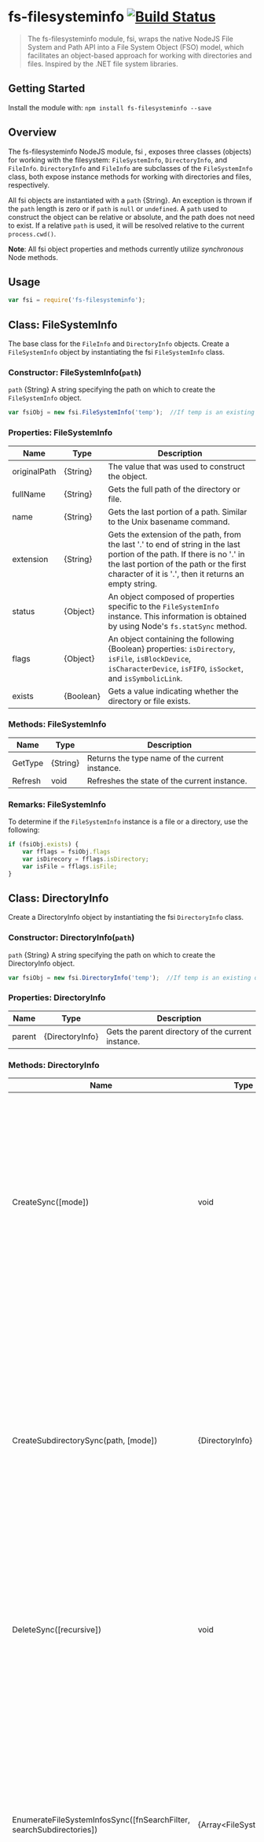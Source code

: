 # fs-filesysteminfo [![Build Status](https://secure.travis-ci.org/cookch10/node-fs-filesysteminfo.png?branch=master)](http://travis-ci.org/cookch10/node-fs-filesysteminfo)

> The fs-filesysteminfo module, fsi, wraps the native NodeJS File System and Path API into a File System Object (FSO) model, which facilitates an object-based approach for working with directories and files.  Inspired by the .NET file system libraries.


## Getting Started

Install the module with: `npm install fs-filesysteminfo --save`


## Overview

The fs-filesysteminfo NodeJS module, fsi , exposes three classes (objects) for working with the filesystem: `FileSystemInfo`, `DirectoryInfo`, and `FileInfo`.
`DirectoryInfo` and `FileInfo` are subclasses of the `FileSystemInfo` class, both expose instance methods for working with directories and files, respectively.

All fsi objects are instantiated with a `path` {String}.  An exception is thrown if the `path` length is zero or if `path` is `null` or `undefined`.
A `path` used to construct the object can be relative or absolute, and the path does not need to exist.  If a relative `path` is used, it will be resolved
relative to the current `process.cwd()`.

<b>Note</b>:  All fsi object properties and methods currently utilize *synchronous* Node methods.


## Usage
```javascript
var fsi = require('fs-filesysteminfo');
```


## Class: FileSystemInfo

The base class for the `FileInfo` and `DirectoryInfo` objects.  Create a `FileSystemInfo` object by instantiating the fsi `FileSystemInfo` class.


### Constructor: FileSystemInfo(`path`)

`path` {String} A string specifying the path on which to create the `FileSystemInfo` object.  

```javascript
var fsiObj = new fsi.FileSystemInfo('temp');  //If temp is an existing file or directory then fsiObj.exists === true otherwise false
```


### Properties: FileSystemInfo

| Name         | Type      | Description                                                                                                                                                                                                                                                            |
|--------------|-----------|------------------------------------------------------------------------------------------------------------------------------------------------------------------------------------------------------------------------------------------------------------------------|
| originalPath | {String}  | The value that was used to construct the object.                                                                                                                                                                                                                       |
| fullName     | {String}  | Gets the full path of the directory or file.                                                                                                                                                                                                                           |
| name         | {String}  | Gets the last portion of a path. Similar to the Unix basename command.                                                                                                                                                                                                 |
| extension    | {String}  | Gets the extension of the path, from the last &#x0027;.&#x0027; to end of string in the last portion of the path. If there is no &#x0027;.&#x0027; in the last portion of the path or the first character of it is &#x0027;.&#x0027;, then it returns an empty string. |
| status       | {Object}  | An object composed of properties specific to the `FileSystemInfo` instance. This information is obtained by using Node&#x0027;s `fs.statSync` method.                                                                                                                  |
| flags        | {Object}  | An object containing the following {Boolean} properties:  `isDirectory`, `isFile`, `isBlockDevice`, `isCharacterDevice`, `isFIFO`, `isSocket`, and `isSymbolicLink`.                                                                                                   |
| exists       | {Boolean} | Gets a value indicating whether the directory or file exists.                                                                                                                                                                                                          |


### Methods: FileSystemInfo

| Name    | Type     | Description                                    |
|---------|----------|------------------------------------------------|
| GetType | {String} | Returns the type name of the current instance. |
| Refresh | void     | Refreshes the state of the current instance.   |


### Remarks: FileSystemInfo

To determine if the `FileSystemInfo` instance is a file or a directory, use the following:
```javascript
if (fsiObj.exists) {
    var fflags = fsiObj.flags
    var isDirecory = fflags.isDirectory;
    var isFile = fflags.isFile;
}
```


## Class: DirectoryInfo

Create a DirectoryInfo object by instantiating the fsi `DirectoryInfo` class.


### Constructor: DirectoryInfo(`path`)

`path` {String} A string specifying the path on which to create the DirectoryInfo object.  

```javascript
var fsiObj = new fsi.DirectoryInfo('temp');  //If temp is an existing directory then fsiObj.exists === true otherwise false
```


### Properties: DirectoryInfo

| Name   | Type            | Description                                        |
|--------|-----------------|----------------------------------------------------|
| parent | {DirectoryInfo} | Gets the parent directory of the current instance. |


### Methods: DirectoryInfo

| Name                                                                 | Type                          | Description                                                                                                                                                                                                                                                                                                                                                                                                                                                                                                  |
|----------------------------------------------------------------------|-------------------------------|--------------------------------------------------------------------------------------------------------------------------------------------------------------------------------------------------------------------------------------------------------------------------------------------------------------------------------------------------------------------------------------------------------------------------------------------------------------------------------------------------------------|
| CreateSync([mode])                                                   | void                          | Creates the directory if it does not already exist.  `mode` defaults to the octal representation `0777`.<br /><br />`mode`: a {String} or a non-octal {Integer} (an octal representation) (e.g. &#x0027;777&#x0027;, 777, and &#x0027;0777&#x0027; are all equivalent however, 0777 is <b>not</b>).  `mode` is automatically converted to the proper integer equivalent (e.g. &#x0027;777&#x0027; will become 511) before it is passed on to native Node filesystem methods.                                 |
| CreateSubdirectorySync(path, [mode])                                 | {DirectoryInfo}               | Creates a subdirectory or subdirectories on the specified `path` if it does not exist.  The specified `path` is relative to the current instance.  `mode` defaults to `0777`.<br /><br />An exception is thrown if the `path` length is zero or if `path` is `null` or `undefined`.<br /><br />Returns a new `DirectoryInfo` instance of the deepest subdirectory.  If multiple paths are specified (via path separator), and they do not exist, they will be created.  Example: /tmp/test1/test2            |
| DeleteSync([recursive])                                              | void                          | Permanently deletes the instance directory.  If `recursive` is true, the directory and all its contents are deleted.  If `recursive` is `false` and the directory is not empty, an exception is thrown.  `recursive` defaults to `false`.                                                                                                                                                                                                                                                                    |
| EnumerateFileSystemInfosSync([fnSearchFilter, searchSubdirectories]) | {Array&lt;FileSystemInfo&gt;} | Returns an {Array} of {DirectoryInfo} and/or {FileInfo} objects comprised of the current directory contents.<br /><br />`fnSearchFilter`:  {Function(`fsname`)} that determines whether the current item in the enumeration is included in the output {Array} if the function evaluates to `true` where `fsname` is the name of the current filesystem item.<br /><br />`searchSubdirectories`: {Boolean} that indicates whether subdirectories will be recursively searched.  The default value is `false`. |


### Remarks: DirectoryInfo

Create a subdirectory from a `DirectoryInfo` instance:
```javascript
var fsiObj = new fsi.DirectoryInfo('currentDir');
var subDir = fsiObj.CreateSubdirectorySync('subDir','777'); //Create a subdirectory with readable, writable, and executable permissions
```

Enumeration examples:
```javascript
var fsiObj = new fsi.DirectoryInfo('currentDir');
var directoryContentsArr1 = fsiObj.EnumerateFileSystemInfosSyncSync('', true); //Return all filesystem objects (recursively including all subdirectories and files)
var directoryContentsArr2 = fsiObj.EnumerateFileSystemInfosSync(function (fsname) { return /^\..*$/.test(fsname); }, true); //Return all filesystem objects (recursively including all subdirectories and files) whose name starts with a dot (.)
var pathnamesArr = directoryContentsArr2.map(function (e) { return e.fullName; }); //Generate an array of absolute paths
```


## Class: FileInfo

Create a FileInfo object by instantiating the fsi `FileInfo` class.


### Constructor: FileInfo(`path`)

`path` {String} A string specifying the path on which to create the FileInfo object.  

```javascript
var fsiObj = new fsi.FileInfo('temp');  //If temp is an existing file then fsiObj.exists === true otherwise false
```


### Properties: FileInfo

| Name   | Type            | Description                                        |
|--------|-----------------|----------------------------------------------------|
| parent | {DirectoryInfo} | Gets the parent directory of the current instance. |


### Methods: FileInfo

| Name                                                                 | Type                          | Description                                                                                                                                                                                                                                                                                                                                                                                                                                                                                                  |
|----------------------------------------------------------------------|-------------------------------|--------------------------------------------------------------------------------------------------------------------------------------------------------------------------------------------------------------------------------------------------------------------------------------------------------------------------------------------------------------------------------------------------------------------------------------------------------------------------------------------------------------|
| CreateSync([mode])                                                   | void                          | Creates a zero byte (empty) file if it does not already exist.  `mode` defaults to the octal representation `0777`.<br /><br />`mode`: a {String} or a non-octal {Integer} (an octal representation) (e.g. &#x0027;777&#x0027;, 777, and &#x0027;0777&#x0027; are all equivalent however, 0777 is <b>not</b>).  `mode` is automatically converted to the proper integer equivalent (e.g. &#x0027;777&#x0027; will become 511) before it is passed on to native Node filesystem methods.                      |
| DeleteSync()                                                         | void                          | Permanently deletes the instance file.                                                                                                                                                                                                                                                                                                                                                                                                                                                                       |



### Remarks: FileInfo
This is a work in progress (WIP).


*** *** ***


## TODO
* Look at incorporating glob in filesystem enumeration for walking / event emitting, filtering.
* Look at incorporating filesystem watching / event emitting.
* Continue adding functionality.
* Look at adding async methods / patterns.
* Add a DirectoryInfo.CleanSync() method to remove directory content without removing the directory itself.

## Contributing

In lieu of a formal styleguide, take care to maintain the existing coding style. Add unit tests for any new or changed functionality. Lint and test your code using [Grunt](http://gruntjs.com).


## License

Copyright (c) 2014 Christopher M. Cook  
Licensed under the MIT license.
